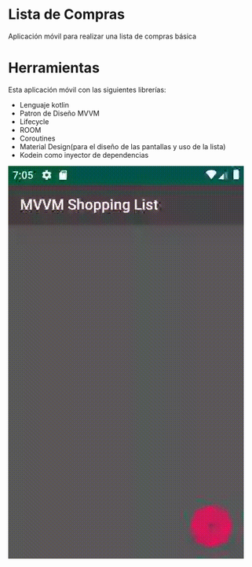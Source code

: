 ﻿# Lista de Compras

Aplicación móvil para realizar una lista de compras básica

# Herramientas

Esta aplicación móvil con las siguientes librerías:

 - Lenguaje kotlin
 - Patron de Diseño MVVM
 - Lifecycle
 - ROOM
 - Coroutines
 - Material Design(para el diseño de las pantallas y uso de la lista)
 - Kodein como inyector de dependencias

![alt text](ShoppingList.gif "ShoppingList")
